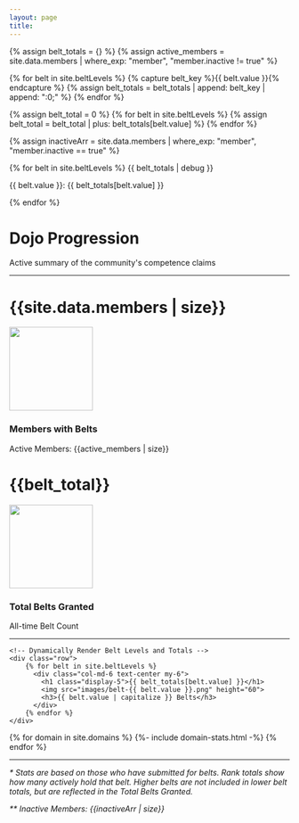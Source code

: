 ```yaml
---
layout: page
title:
---
```


{% assign belt_totals = {} %}
{% assign active_members = site.data.members | where_exp: "member", "member.inactive != true" %}

<!-- Explicitly set belt_totals for each belt -->
{% for belt in site.beltLevels %}
  {% capture belt_key %}{{ belt.value }}{% endcapture %}
  {% assign belt_totals = belt_totals | append: belt_key | append: ":0;" %}
{% endfor %}

<!-- Calculate the total belts granted, which includes progression through all belts -->
{% assign belt_total = 0 %}
{% for belt in site.beltLevels %}
  {% assign belt_total = belt_total | plus: belt_totals[belt.value] %}
{% endfor %}

<!-- Inactive Members -->
{% assign inactiveArr = site.data.members | where_exp: "member", "member.inactive == true" %}

{% for belt in site.beltLevels %}
  {{ belt_totals | debug }}
  <p>{{ belt.value }}: {{ belt_totals[belt.value] }}</p>
{% endfor %}

<div class="jumbotron p-5">
    <h1 class="display-4">Dojo Progression</h1>
    <p class="lead">Active summary of the community's competence claims</p>
    <hr class="my-4">
    <div class="row">
        <div class="col-md-6 text-center my-4">
            <h1 class="display-4">{{site.data.members | size}}</h1>
            <img class="m-2" src="images/285989_AdvisoryCouncil_R_orange.png" height="150">
            <h3>Members with Belts</h3>
            <span>Active Members: {{active_members | size}}</span>
        </div>
        <div class="col-md-6 text-center my-4">
            <h1 class="display-4">{{belt_total}}</h1>
            <img class="m-2" src="images/286568_Badge_R_orange.png" height="150">
            <h3>Total Belts Granted</h3>
            <span>All-time Belt Count</span>
        </div>
    </div>
    <hr class="my-5">

    <!-- Dynamically Render Belt Levels and Totals -->
    <div class="row">
        {% for belt in site.beltLevels %}
          <div class="col-md-6 text-center my-6">
            <h1 class="display-5">{{ belt_totals[belt.value] }}</h1>
            <img src="images/belt-{{ belt.value }}.png" height="60">
            <h3>{{ belt.value | capitalize }} Belts</h3>
          </div>
        {% endfor %}
    </div>

</div>
<div class="row">
    {% for domain in site.domains %}
        {%- include domain-stats.html -%}
    {% endfor %}
</div>
<hr class="my-4">
<p><em>* Stats are based on those who have submitted for belts. Rank totals show how many actively hold that belt. Higher belts are not included in lower belt totals, but are reflected in the Total Belts Granted.</em></p>
<p><em>** Inactive Members: {{inactiveArr | size}}</em></p>
